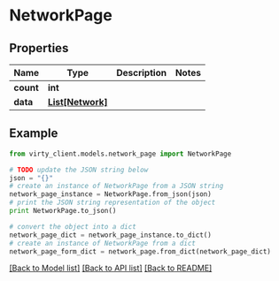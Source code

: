 # NetworkPage


## Properties

Name | Type | Description | Notes
------------ | ------------- | ------------- | -------------
**count** | **int** |  | 
**data** | [**List[Network]**](Network.md) |  | 

## Example

```python
from virty_client.models.network_page import NetworkPage

# TODO update the JSON string below
json = "{}"
# create an instance of NetworkPage from a JSON string
network_page_instance = NetworkPage.from_json(json)
# print the JSON string representation of the object
print NetworkPage.to_json()

# convert the object into a dict
network_page_dict = network_page_instance.to_dict()
# create an instance of NetworkPage from a dict
network_page_form_dict = network_page.from_dict(network_page_dict)
```
[[Back to Model list]](../README.md#documentation-for-models) [[Back to API list]](../README.md#documentation-for-api-endpoints) [[Back to README]](../README.md)


